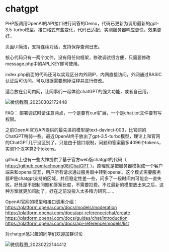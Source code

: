 # chatgpt
PHP版调用OpenAI的API接口进行问答的Demo，代码已更新为调用最新的gpt-3.5-turbo模型。接口格式有些变化，代码已适配，实测服务器响应更快，效果更好。

页面UI简洁，支持连续对话，支持保存查询日志。

核心代码只有一两个文件，没有用任何框架，修改调试很方便，只需要修改message.php中的API_KEY即可使用。

index.php前面的代码还可以实现区分内外网IP，内网直接访问，外网通过BASIC认证后可访问。可以根据需要删掉注释并进行修改。

适合放在公司内网，让同事们一起体验chatGPT的强大功能，或者自己用。

![微信截图_20230302172448](https://user-images.githubusercontent.com/5563148/222393529-f21d8db3-0079-4062-bd0f-677d5f40aadc.png)


FAQ：
部署调试时请注意两点，一个是要有curl扩展，一个是chat.txt文件要有写权限。

之前OpenAI官方API提供的最先进的模型是text-davinci-003，比官网的ChatGPT稍弱一些。最近OpenAI终于放出了gpt-3.5-turbo模型，理论上和官网的ChatGPT几乎没区别了。只是由于接口限制，问题和答案最多4096个tokens，实测1个汉字算2个tokens。

github上也有一些大神提供了基于官方web版chatgpt的代码（ https://github.com/acheong08/ChatGPT ）。原理就是把服务器模拟成一个客户端来和openai交互，用户所有请求通过服务器中转到openai。这个模式需要服务器IP是chatgpt支持的区域，并且稳定性差一些，问多了一段时间内可能会一直失败。好处是不限制问题和答案长度，不需要扣费。不过最新的模型放出来之后，这种方案就更加鸡肋了，好在之前没投入太多精力研究……

OpenAI官网的模型和接口调用介绍：
https://platform.openai.com/docs/models/moderation
https://platform.openai.com/docs/api-reference/chat/create
https://platform.openai.com/docs/guides/chat/introduction
https://platform.openai.com/docs/api-reference/models/list

对chatgpt感兴趣的同学们欢迎加群讨论


![微信截图_20230222144412](https://user-images.githubusercontent.com/5563148/220543605-dc843c86-b84f-4425-a8b2-eb896fc130cf.png)
